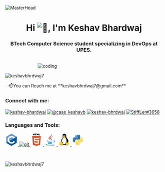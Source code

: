 ![MasterHead](https://github.com/keshavbhrdwaj7/keshavbhrdwaj7/blob/main/0DvIY8fAjBSg.gif?raw=true)

<h1 align="center">Hi <img src="https://raw.githubusercontent.com/nixin72/nixin72/master/wave.gif" alt="👋" height="45" width="45"/>, I'm Keshav Bhardwaj</h1>
<h3 align="center">BTech Computer Science student specializing in DevOps at UPES.</h3>
<br>
&nbsp 
<img align="right" alt="coding" width="400"  src="https://i.pinimg.com/originals/2a/53/65/2a53651a35816f499270d8275fd5318f.gif">
<p align="left"> <img src="https://komarev.com/ghpvc/?username=keshavbhrdwaj7&label=Profile%20views&color=0e75b6&style=flat" alt="keshavbhrdwaj7" /> </p>
- 📫You can Reach me at **keshavbhrdwaj7@gmail.com**

<h3 align="left">Connect with me:</h3>
<p align="left">
<a href="https://linkedin.com/in/keshav-bhardwaj" target="blank"><img align="center" src="https://raw.githubusercontent.com/rahuldkjain/github-profile-readme-generator/master/src/images/icons/Social/linked-in-alt.svg" alt="keshav-bhardwaj" height="30" width="40" /></a>
<a href="https://www.hackerrank.com/@caas_keshavb" target="blank"><img align="center" src="https://raw.githubusercontent.com/rahuldkjain/github-profile-readme-generator/master/src/images/icons/Social/hackerrank.svg" alt="@caas_keshavb" height="30" width="40" /></a>
<a href="https://www.leetcode.com/keshav-bhrdwaj" target="blank"><img align="center" src="https://raw.githubusercontent.com/rahuldkjain/github-profile-readme-generator/master/src/images/icons/Social/leet-code.svg" alt="keshav-bhrdwaj" height="30" width="40" /></a>
<a href="https://discord.gg/StIffLer#3658" target="blank"><img align="center" src="https://raw.githubusercontent.com/rahuldkjain/github-profile-readme-generator/master/src/images/icons/Social/discord.svg" alt="StIffLer#3658" height="30" width="40" /></a>
</p>

<h3 align="left">Languages and Tools:</h3>
<p align="left"> <a href="https://www.cprogramming.com/" target="_blank" rel="noreferrer"> <img src="https://raw.githubusercontent.com/devicons/devicon/master/icons/c/c-original.svg" alt="c" width="40" height="40"/> </a> <a href="https://git-scm.com/" target="_blank" rel="noreferrer"> <img src="https://www.vectorlogo.zone/logos/git-scm/git-scm-icon.svg" alt="git" width="40" height="40"/> </a> <a href="https://www.w3.org/html/" target="_blank" rel="noreferrer"> <img src="https://raw.githubusercontent.com/devicons/devicon/master/icons/html5/html5-original-wordmark.svg" alt="html5" width="40" height="40"/> </a> <a href="https://www.java.com" target="_blank" rel="noreferrer"> <img src="https://raw.githubusercontent.com/devicons/devicon/master/icons/java/java-original.svg" alt="java" width="40" height="40"/> </a> <a href="https://www.linux.org/" target="_blank" rel="noreferrer"> <img src="https://raw.githubusercontent.com/devicons/devicon/master/icons/linux/linux-original.svg" alt="linux" width="40" height="40"/> </a> <a href="https://www.python.org" target="_blank" rel="noreferrer"> <img src="https://raw.githubusercontent.com/devicons/devicon/master/icons/python/python-original.svg" alt="python" width="40" height="40"/> </a> </p> 
<br>
<p align="left">
</p>

<p><img align="center" src="https://github-readme-streak-stats.herokuapp.com/?user=keshavbhrdwaj7&" alt="keshavbhrdwaj7" /></p>
